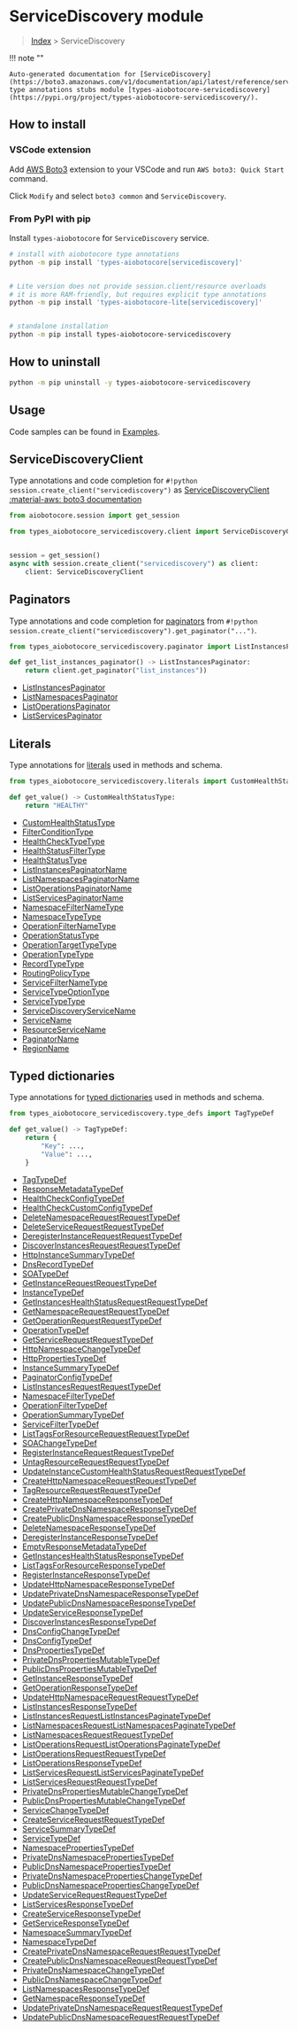# ServiceDiscovery module

> [Index](../README.md) > ServiceDiscovery


!!! note ""

    Auto-generated documentation for [ServiceDiscovery](https://boto3.amazonaws.com/v1/documentation/api/latest/reference/services/servicediscovery.html#ServiceDiscovery)
    type annotations stubs module [types-aiobotocore-servicediscovery](https://pypi.org/project/types-aiobotocore-servicediscovery/).

## How to install

### VSCode extension

Add [AWS Boto3](https://marketplace.visualstudio.com/items?itemName=Boto3typed.boto3-ide)
extension to your VSCode and run `AWS boto3: Quick Start` command.

Click `Modify` and select `boto3 common` and `ServiceDiscovery`.

### From PyPI with pip

Install `types-aiobotocore` for `ServiceDiscovery` service.

```bash
# install with aiobotocore type annotations
python -m pip install 'types-aiobotocore[servicediscovery]'


# Lite version does not provide session.client/resource overloads
# it is more RAM-friendly, but requires explicit type annotations
python -m pip install 'types-aiobotocore-lite[servicediscovery]'


# standalone installation
python -m pip install types-aiobotocore-servicediscovery
```



## How to uninstall

```bash
python -m pip uninstall -y types-aiobotocore-servicediscovery
```

## Usage

Code samples can be found in [Examples](./usage.md).

## ServiceDiscoveryClient

Type annotations and code completion for  `#!python session.create_client("servicediscovery")` as [ServiceDiscoveryClient](./client.md)
[:material-aws: boto3 documentation](https://boto3.amazonaws.com/v1/documentation/api/latest/reference/services/servicediscovery.html#ServiceDiscovery.Client)

```python title="Usage example"
from aiobotocore.session import get_session

from types_aiobotocore_servicediscovery.client import ServiceDiscoveryClient


session = get_session()
async with session.create_client("servicediscovery") as client:
    client: ServiceDiscoveryClient
```


## Paginators

Type annotations and code completion for
[paginators](./paginators.md)
from `#!python session.create_client("servicediscovery").get_paginator("...")`.

```python title="Usage example"
from types_aiobotocore_servicediscovery.paginator import ListInstancesPaginator

def get_list_instances_paginator() -> ListInstancesPaginator:
    return client.get_paginator("list_instances"))
```

- [ListInstancesPaginator](./paginators.md#listinstancespaginator)
- [ListNamespacesPaginator](./paginators.md#listnamespacespaginator)
- [ListOperationsPaginator](./paginators.md#listoperationspaginator)
- [ListServicesPaginator](./paginators.md#listservicespaginator)








## Literals

Type annotations for [literals](./literals.md) used in methods and schema.

```python title="Usage example"
from types_aiobotocore_servicediscovery.literals import CustomHealthStatusType

def get_value() -> CustomHealthStatusType:
    return "HEALTHY"
```

- [CustomHealthStatusType](./literals.md#customhealthstatustype)
- [FilterConditionType](./literals.md#filterconditiontype)
- [HealthCheckTypeType](./literals.md#healthchecktypetype)
- [HealthStatusFilterType](./literals.md#healthstatusfiltertype)
- [HealthStatusType](./literals.md#healthstatustype)
- [ListInstancesPaginatorName](./literals.md#listinstancespaginatorname)
- [ListNamespacesPaginatorName](./literals.md#listnamespacespaginatorname)
- [ListOperationsPaginatorName](./literals.md#listoperationspaginatorname)
- [ListServicesPaginatorName](./literals.md#listservicespaginatorname)
- [NamespaceFilterNameType](./literals.md#namespacefilternametype)
- [NamespaceTypeType](./literals.md#namespacetypetype)
- [OperationFilterNameType](./literals.md#operationfilternametype)
- [OperationStatusType](./literals.md#operationstatustype)
- [OperationTargetTypeType](./literals.md#operationtargettypetype)
- [OperationTypeType](./literals.md#operationtypetype)
- [RecordTypeType](./literals.md#recordtypetype)
- [RoutingPolicyType](./literals.md#routingpolicytype)
- [ServiceFilterNameType](./literals.md#servicefilternametype)
- [ServiceTypeOptionType](./literals.md#servicetypeoptiontype)
- [ServiceTypeType](./literals.md#servicetypetype)
- [ServiceDiscoveryServiceName](./literals.md#servicediscoveryservicename)
- [ServiceName](./literals.md#servicename)
- [ResourceServiceName](./literals.md#resourceservicename)
- [PaginatorName](./literals.md#paginatorname)
- [RegionName](./literals.md#regionname)




## Typed dictionaries

Type annotations for [typed dictionaries](./type_defs.md) used in methods and schema.

```python title="Usage example"
from types_aiobotocore_servicediscovery.type_defs import TagTypeDef

def get_value() -> TagTypeDef:
    return {
        "Key": ...,
        "Value": ...,
    }
```

- [TagTypeDef](./type_defs.md#tagtypedef)
- [ResponseMetadataTypeDef](./type_defs.md#responsemetadatatypedef)
- [HealthCheckConfigTypeDef](./type_defs.md#healthcheckconfigtypedef)
- [HealthCheckCustomConfigTypeDef](./type_defs.md#healthcheckcustomconfigtypedef)
- [DeleteNamespaceRequestRequestTypeDef](./type_defs.md#deletenamespacerequestrequesttypedef)
- [DeleteServiceRequestRequestTypeDef](./type_defs.md#deleteservicerequestrequesttypedef)
- [DeregisterInstanceRequestRequestTypeDef](./type_defs.md#deregisterinstancerequestrequesttypedef)
- [DiscoverInstancesRequestRequestTypeDef](./type_defs.md#discoverinstancesrequestrequesttypedef)
- [HttpInstanceSummaryTypeDef](./type_defs.md#httpinstancesummarytypedef)
- [DnsRecordTypeDef](./type_defs.md#dnsrecordtypedef)
- [SOATypeDef](./type_defs.md#soatypedef)
- [GetInstanceRequestRequestTypeDef](./type_defs.md#getinstancerequestrequesttypedef)
- [InstanceTypeDef](./type_defs.md#instancetypedef)
- [GetInstancesHealthStatusRequestRequestTypeDef](./type_defs.md#getinstanceshealthstatusrequestrequesttypedef)
- [GetNamespaceRequestRequestTypeDef](./type_defs.md#getnamespacerequestrequesttypedef)
- [GetOperationRequestRequestTypeDef](./type_defs.md#getoperationrequestrequesttypedef)
- [OperationTypeDef](./type_defs.md#operationtypedef)
- [GetServiceRequestRequestTypeDef](./type_defs.md#getservicerequestrequesttypedef)
- [HttpNamespaceChangeTypeDef](./type_defs.md#httpnamespacechangetypedef)
- [HttpPropertiesTypeDef](./type_defs.md#httppropertiestypedef)
- [InstanceSummaryTypeDef](./type_defs.md#instancesummarytypedef)
- [PaginatorConfigTypeDef](./type_defs.md#paginatorconfigtypedef)
- [ListInstancesRequestRequestTypeDef](./type_defs.md#listinstancesrequestrequesttypedef)
- [NamespaceFilterTypeDef](./type_defs.md#namespacefiltertypedef)
- [OperationFilterTypeDef](./type_defs.md#operationfiltertypedef)
- [OperationSummaryTypeDef](./type_defs.md#operationsummarytypedef)
- [ServiceFilterTypeDef](./type_defs.md#servicefiltertypedef)
- [ListTagsForResourceRequestRequestTypeDef](./type_defs.md#listtagsforresourcerequestrequesttypedef)
- [SOAChangeTypeDef](./type_defs.md#soachangetypedef)
- [RegisterInstanceRequestRequestTypeDef](./type_defs.md#registerinstancerequestrequesttypedef)
- [UntagResourceRequestRequestTypeDef](./type_defs.md#untagresourcerequestrequesttypedef)
- [UpdateInstanceCustomHealthStatusRequestRequestTypeDef](./type_defs.md#updateinstancecustomhealthstatusrequestrequesttypedef)
- [CreateHttpNamespaceRequestRequestTypeDef](./type_defs.md#createhttpnamespacerequestrequesttypedef)
- [TagResourceRequestRequestTypeDef](./type_defs.md#tagresourcerequestrequesttypedef)
- [CreateHttpNamespaceResponseTypeDef](./type_defs.md#createhttpnamespaceresponsetypedef)
- [CreatePrivateDnsNamespaceResponseTypeDef](./type_defs.md#createprivatednsnamespaceresponsetypedef)
- [CreatePublicDnsNamespaceResponseTypeDef](./type_defs.md#createpublicdnsnamespaceresponsetypedef)
- [DeleteNamespaceResponseTypeDef](./type_defs.md#deletenamespaceresponsetypedef)
- [DeregisterInstanceResponseTypeDef](./type_defs.md#deregisterinstanceresponsetypedef)
- [EmptyResponseMetadataTypeDef](./type_defs.md#emptyresponsemetadatatypedef)
- [GetInstancesHealthStatusResponseTypeDef](./type_defs.md#getinstanceshealthstatusresponsetypedef)
- [ListTagsForResourceResponseTypeDef](./type_defs.md#listtagsforresourceresponsetypedef)
- [RegisterInstanceResponseTypeDef](./type_defs.md#registerinstanceresponsetypedef)
- [UpdateHttpNamespaceResponseTypeDef](./type_defs.md#updatehttpnamespaceresponsetypedef)
- [UpdatePrivateDnsNamespaceResponseTypeDef](./type_defs.md#updateprivatednsnamespaceresponsetypedef)
- [UpdatePublicDnsNamespaceResponseTypeDef](./type_defs.md#updatepublicdnsnamespaceresponsetypedef)
- [UpdateServiceResponseTypeDef](./type_defs.md#updateserviceresponsetypedef)
- [DiscoverInstancesResponseTypeDef](./type_defs.md#discoverinstancesresponsetypedef)
- [DnsConfigChangeTypeDef](./type_defs.md#dnsconfigchangetypedef)
- [DnsConfigTypeDef](./type_defs.md#dnsconfigtypedef)
- [DnsPropertiesTypeDef](./type_defs.md#dnspropertiestypedef)
- [PrivateDnsPropertiesMutableTypeDef](./type_defs.md#privatednspropertiesmutabletypedef)
- [PublicDnsPropertiesMutableTypeDef](./type_defs.md#publicdnspropertiesmutabletypedef)
- [GetInstanceResponseTypeDef](./type_defs.md#getinstanceresponsetypedef)
- [GetOperationResponseTypeDef](./type_defs.md#getoperationresponsetypedef)
- [UpdateHttpNamespaceRequestRequestTypeDef](./type_defs.md#updatehttpnamespacerequestrequesttypedef)
- [ListInstancesResponseTypeDef](./type_defs.md#listinstancesresponsetypedef)
- [ListInstancesRequestListInstancesPaginateTypeDef](./type_defs.md#listinstancesrequestlistinstancespaginatetypedef)
- [ListNamespacesRequestListNamespacesPaginateTypeDef](./type_defs.md#listnamespacesrequestlistnamespacespaginatetypedef)
- [ListNamespacesRequestRequestTypeDef](./type_defs.md#listnamespacesrequestrequesttypedef)
- [ListOperationsRequestListOperationsPaginateTypeDef](./type_defs.md#listoperationsrequestlistoperationspaginatetypedef)
- [ListOperationsRequestRequestTypeDef](./type_defs.md#listoperationsrequestrequesttypedef)
- [ListOperationsResponseTypeDef](./type_defs.md#listoperationsresponsetypedef)
- [ListServicesRequestListServicesPaginateTypeDef](./type_defs.md#listservicesrequestlistservicespaginatetypedef)
- [ListServicesRequestRequestTypeDef](./type_defs.md#listservicesrequestrequesttypedef)
- [PrivateDnsPropertiesMutableChangeTypeDef](./type_defs.md#privatednspropertiesmutablechangetypedef)
- [PublicDnsPropertiesMutableChangeTypeDef](./type_defs.md#publicdnspropertiesmutablechangetypedef)
- [ServiceChangeTypeDef](./type_defs.md#servicechangetypedef)
- [CreateServiceRequestRequestTypeDef](./type_defs.md#createservicerequestrequesttypedef)
- [ServiceSummaryTypeDef](./type_defs.md#servicesummarytypedef)
- [ServiceTypeDef](./type_defs.md#servicetypedef)
- [NamespacePropertiesTypeDef](./type_defs.md#namespacepropertiestypedef)
- [PrivateDnsNamespacePropertiesTypeDef](./type_defs.md#privatednsnamespacepropertiestypedef)
- [PublicDnsNamespacePropertiesTypeDef](./type_defs.md#publicdnsnamespacepropertiestypedef)
- [PrivateDnsNamespacePropertiesChangeTypeDef](./type_defs.md#privatednsnamespacepropertieschangetypedef)
- [PublicDnsNamespacePropertiesChangeTypeDef](./type_defs.md#publicdnsnamespacepropertieschangetypedef)
- [UpdateServiceRequestRequestTypeDef](./type_defs.md#updateservicerequestrequesttypedef)
- [ListServicesResponseTypeDef](./type_defs.md#listservicesresponsetypedef)
- [CreateServiceResponseTypeDef](./type_defs.md#createserviceresponsetypedef)
- [GetServiceResponseTypeDef](./type_defs.md#getserviceresponsetypedef)
- [NamespaceSummaryTypeDef](./type_defs.md#namespacesummarytypedef)
- [NamespaceTypeDef](./type_defs.md#namespacetypedef)
- [CreatePrivateDnsNamespaceRequestRequestTypeDef](./type_defs.md#createprivatednsnamespacerequestrequesttypedef)
- [CreatePublicDnsNamespaceRequestRequestTypeDef](./type_defs.md#createpublicdnsnamespacerequestrequesttypedef)
- [PrivateDnsNamespaceChangeTypeDef](./type_defs.md#privatednsnamespacechangetypedef)
- [PublicDnsNamespaceChangeTypeDef](./type_defs.md#publicdnsnamespacechangetypedef)
- [ListNamespacesResponseTypeDef](./type_defs.md#listnamespacesresponsetypedef)
- [GetNamespaceResponseTypeDef](./type_defs.md#getnamespaceresponsetypedef)
- [UpdatePrivateDnsNamespaceRequestRequestTypeDef](./type_defs.md#updateprivatednsnamespacerequestrequesttypedef)
- [UpdatePublicDnsNamespaceRequestRequestTypeDef](./type_defs.md#updatepublicdnsnamespacerequestrequesttypedef)

